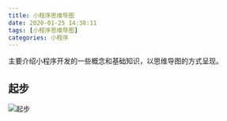 ```yaml
---
title: 小程序思维导图
date: 2020-01-25 14:38:11
tags: [小程序思维导图]
categories: 小程序
---
```

主要介绍小程序开发的一些概念和基础知识，以思维导图的方式呈现。
## 起步
![起步](https://pic2.zhimg.com/v2-c1367c2d9d66b4edfb100a98af4f81e1_b.png)